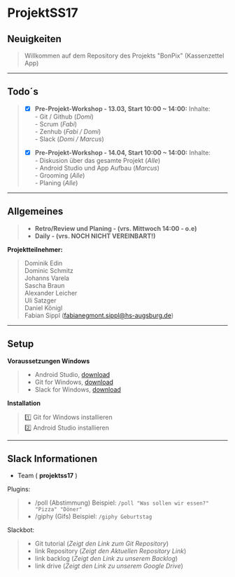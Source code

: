 # ProjektSS17

## Neuigkeiten
>
>  Willkommen auf dem Repository des Projekts "BonPix" (Kassenzettel App)
>
>
***

## Todo´s

> - [x] **Pre-Projekt-Workshop - 13.03, Start 10:00 ~ 14:00:**
>       Inhalte:  
>       - Git / Github (_Domi_)  
>       - Scrum (_Fabi_)  
>       - Zenhub (_Fabi / Domi_)  
>       - Slack (_Domi / Marcus_)
>
> - [x] **Pre-Projekt-Workshop - 14.04, Start 10:00 ~ 14:00:**
>       Inhalte:  
>       - Diskusion über das gesamte Projekt (_Alle_)  
>       - Android Studio und App Aufbau (_Marcus_)  
>       - Grooming (_Alle_)  
>       - Planing (_Alle_)  
>
***

## Allgemeines

> - **Retro/Review und Planing - (vrs. Mittwoch 14:00 - o.e)**  
> - **Daily - (vrs. NOCH NICHT VEREINBART!)**
>

**Projektteilnehmer:**
> Dominik Edin  
> Dominic Schmitz  
> Johanns Varela  
> Sascha Braun  
> Alexander Leicher  
> Uli Satzger  
> Daniel Königl  
> Fabian Sippl (fabianegmont.sippl@hs-augsburg.de)
>
***

## Setup

**Voraussetzungen Windows**  
> - Android Studio, [download](https://developer.android.com/studio/index.html)  
> - Git for Windows, [download](https://git-scm.com/download/win)
> - Slack for Windows, [download](https://slack.com/downloads/windows)

**Installation**
> :one: Git for Windows installieren  
> :two: Android Studio installieren  
>
***

## Slack Informationen  
- Team ( **projektss17** )

Plugins:  
> - /poll (Abstimmung) Beispiel: `/poll "Was sollen wir essen?" "Pizza" "Döner"` 
> - /giphy (Gifs) Beispiel: `/giphy Geburtstag`  

Slackbot:
> - Git tutorial (_Zeigt den Link zum Git Repository_) 
> - link Repository (_Zeigt den Aktuellen Repository Link_)  
> - link backlog (_Zeigt den Link zu unserem Backlog_)  
> - link drive (_Zeigt den Link zu unserem Google Drive_)

